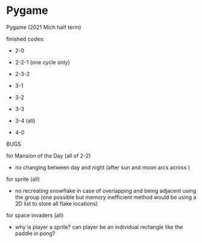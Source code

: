 # Pygame
Pygame (2021 Mich half term)

finished codes:
- 2-0
- 2-2-1 (one cycle only)
- 2-3-2

- 3-1
- 3-2
- 3-3
- 3-4 (all)

- 4-0

BUGS

for Mansion of the Day (all of 2-2)
- no changing between day and night (after sun and moon arcs across )


for sprite (all)
- no recreating snowflake in case of overlapping and being adjacent using the group
  (one possible but memory inefficient method would be using a 2D list to store all flake locations)


for space invaders (all)
- why is player a sprite? can player be an individual rectangle like the paddle in pong?